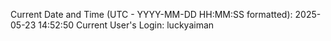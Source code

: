 Current Date and Time (UTC - YYYY-MM-DD HH:MM:SS formatted): 2025-05-23 14:52:50
Current User's Login: luckyaiman
